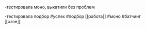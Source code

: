 -тестировала моно, выкатили без проблем

-тестировала подбор
 #успех #подбор [[работа]] #моно #батчинг 
 [[озон]]